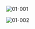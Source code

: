![01-001](https://github.com/lphngdo/hackerrank_sql/assets/145152948/ade1b715-e8df-4d91-9d10-ffa746827009)

![01-002](https://github.com/lphngdo/hackerrank_sql/assets/145152948/97fc032e-51e3-4f6e-9c51-991f3fd52093)
